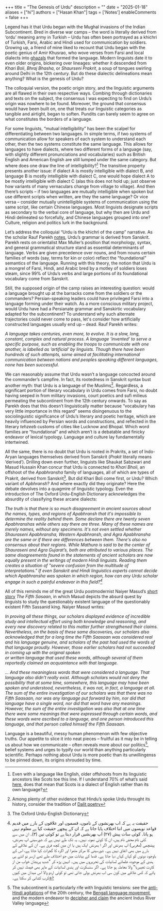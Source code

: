 +++
title = "The Genesis of Urdu"
description = ""
date = "2025-01-18"
aliases = ["hi"]
authors = ["Hasan Khan"]
tags = ['Notes']
enableComments = false
+++

Legend has it that Urdu began with the Mughal invasions of the Indian Subcontinent. Bred in diverse war camps – the word is literally derived from ‘ordu’ meaning army in Turkish – Urdu has often been portrayed as a khichri of Turkish, Farsi, Arabic and Hindi used for communication by soldiers. Growing up, a friend of mine liked to recount that Urdu began with the poetic genius of Amir Khusrao, who wove verses from Farsi and local dialects into [ghazals](https://www.khusrau.com/zihaal-e-miskeen/) that formed the language. Modern linguists date it to even older origins, bickering over lineages: whether it descended from *Khari Boli*, *Bhraj Bhasha*, or *Shaurseni Prakrit*, a soup of tongues swirling around Delhi in the 12th century. But do these dialectic delineations mean anything? What is the genesis of Urdu?

The colloquial version, the poetic origin story, and the linguistic arguments are all flawed in their own respective ways. Combing through dictionaries and texts on the subject, the consensus I was expecting to find on Urdu’s origin was nowhere to be found. Moreover, the ground that consensus would have been built on, one that treats our linguistic categories as tangible and airtight, began to soften. Pundits can barely seem to agree on what constitutes the borders of a language. 

For some linguists, “mutual intelligibility” has been the scalpel for differentiating between two languages. In simple terms, if two systems of communication allow for speakers of each system to understand each other, then the two systems constitute the same language. This allows for languages to have dialects, where two different forms of a language (say, with slightly different pronunciations and vocabularies) such as British English and American English are still lumped under the same category. But where does one draw the line of intelligibility?[^1] The transitive property presents another issue: if dialect A is mostly intelligible with dialect B, and language B is mostly intelligible with dialect C, one would hope dialect A to be mostly intelligible with dialect C (alas this does not hold up; just observe how variants of many vernaculars change from village to village). And then there’s scripts – if two languages are mutually intelligible when spoken but use different scripts when written, are they the same language? Or vice versa – consider mutually unintelligible systems of communication using the same script, like certain Chinese languages. Most linguists designate scripts as secondary to the verbal core of language, but why then are Urdu and Hindi delineated so forcefully, and Chinese languages grouped into one? Culture, religion and politics lurk in the background.

Let’s address the colloquial “Urdu is the khichri of the camp” narrative. As the scholar Rauf Parekh [notes](https://www.dawn.com/news/681263/urdusorigin-its-not-a-camp-language), Urdu’s grammar is derived from Sanskrit. Parekh rests on orientalist Max Muller’s position that morphology, syntax, and general grammatical structure stand as essential determinants of language. Verbs are given precedence over nouns, and from nouns certain families of words (say, terms for kin or color) reflect the “foundational” semantics of the language. Running with this theory, the notion that Urdu is a mongrel of Farsi, Hindi, and Arabic bred by a motley of soldiers loses steam, since 99% of Urdu’s verbs and large portions of its foundational vocabulary come from Sanskrit.

Still, the supposed origin of the camp raises an interesting question: would a language brought up at the barracks come from the soldiers or the commanders? Persian-speaking leaders could have privileged Farsi into a language forming under their watch. As a more conscious military project, would Urdu have had a Persianate grammar and Sanskirtic vocabulary adapted for the subcontinent? To understand why such alternate trajectories could never come to pass, let's consider how artificially constructed languages usually end up – dead. Rauf Parekh writes:

*A language takes centuries, even more, to evolve. It is a slow, long, constant, complex and natural process. A language ‘invented’ to serve a specific purpose, such as enabling the troops to communicate with one another, is labelled as ‘artificial’ by linguists. Though there have been hundreds of such attempts, some aimed at facilitating international communication between nations and peoples speaking different languages, none has been successful.*

We can reasonably assume that Urdu wasn’t a language concocted around the commander’s campfire. In fact, its rootedness in Sanskrit syntax bust another myth: that Urdu is a language of the Muslims[^2]. Regardless, a significant portion of literary vocabulary in Urdu comes from Farsi, no doubt having seeped in from military invasions, court poetics and sufi milieus permeating the subcontinent from the 12th century onwards. To say as Parekh does that this doesn’t linguistically matter because “vocabulary has very little importance in this regard” seems disingenuous to the sociolinguistic significance of Urdu’s literary and poetic heritage, which are heavily influenced by Persian words and constructions, and reflected in the literary *tehzeeb* customs of cities like Lucknow and Bhopal. Which word families are “foundational” and which aren’t is a debatable and finicky endeavor of lexical typology. Language and culture lay fundamentally intertwined. 

All the same, there is no doubt that Urdu is rooted in Prakrits, a set of Indo-Aryan languages themselves derived from Sanskrit (*Prakit* literally means ‘derived’). Drilling down even further, linguists like Shaukat Sabzwari and Masud Hussain Khan concur that Urdu is connected to *Khari Bholi*, an offshoot of the *Apabhransha* family of languages, all of which are types of Prakrit, derived from Sanskrit[^3]. But did Khari Boli come first, or Urdu? Which variant of *Apbhransh*? And where exactly did they originate? Here the debate devolves into a quagmire of linguistic typology. Even the introduction of The Oxford Urdu-English Dictionary acknowledges the absurdity of classifying these arcane dialects:

*The truth is that there is so much disagreement in ancient sources about the names, types, and regions of Apabhransh that it's impossible to determine the reality behind them. Some declare there are twenty seven Apabhranshas while others say there are three. Many of these names are merely names, without any specimens. It's not even settled whether Shauraseni Apabhransha, Western Apabhransh, and Agra Apabhransha are the same or if there are differences between them. There's also no consensus about their regions. While Mathura is said to be the center of Shauraseni and Agra Gujarat’s, both are attributed to various places. The same disagreements found in the statements of ancient scholars are now equally present in the writings of modern Hindi linguists. Reading them creates a situation of "severe confusion from the multitude of interpretations." If even Sanskrit and Hindi linguistics experts cannot decide which Apabhransha was spoken in which region, how can any Urdu scholar engage in such a painful endeavor in this field?[^4]*

All of this reminds me of the great Urdu postmodernist Naiyer Masud’s [short story](https://minds.wisconsin.edu/bitstream/handle/1793/18709/12MasudFifthSaasaan.pdf?sequence=2&isAllowed=y) *The Fifth Sasaan*, in which Masud depicts the absurd quest by linguists to study the questionably existent language of the questionably existent Fifth Sassanid king. Naiyer Masud writes:

*In proving all these things, our scholars displayed evidence of incredible study and intellectual effort using both knowledge and reasoning, and every new discovery related to this matter further strengthened their claims. Nevertheless, on the basis of these same discoveries, our scholars also acknowledged that for a long time the Fifth Saasaan was considered real and his language genuine, and scholars of the past had used the words of that language proudly. However, those earlier scholars had not succeeded in coming up with the original spoken*  
*or written language that used these words, although several of them reportedly claimed an acquaintance with that language.*

*… And these meaningless words that were considered a language. That language also didn’t really exist. Although scholars would not deny the possibility that at some time, somewhere, this language may have been spoken and understood, nevertheless, it was not, in fact, a language at all. The sum of the entire investigation of our scholars was that there was no Fifth Saasaan, nor was any language put forward by him, nor did that language have a single word, nor did that word have any meanings. However, the sum of the entire investigation was also that at one time*  
*there were some meanings that were expressed through certain words, and these words were ascribed to a language, and one person introduced this language, and that person called himself the Fifth Saasaan.*

Language is a beautiful, messy human phenomenon with few objective truths. Our appetite to slice it into neat pieces – fruitful as it may be in telling us about how we communicate – often reveals more about our politics[^5], belief systems and urges to typify our world than anything particularly scientific. Perhaps nothing about Urdu is more poetic than its unwillingenss to be pinned down, its origins shrouded by time. 

[^1]:  Even with a language like English, older offshoots from its linguistic ancestors like Scots toe this line. If I understand 70% of what’s said [here](https://www.youtube.com/watch?v=cENbkHS3mnY), does that mean that Scots is a dialect of English rather than its own language?

[^2]:  Among plenty of other evidence that Hindu’s spoke Urdu throught its history, consider the tradition of [Dalit poetry](https://docs.google.com/document/d/1s3WSXz-hh9CnP4h2uwa_UMbU98FRF18V8L4y5QFZMFM/edit?tab=t.0) 

[^3]:  The Oxford Urdu-English Dictionary

[^4]:  حقیقت یہ ہے کہ اب بھرنشوں کے ناموں، قسموں اور علاقوں کے بارے میں قدیم قواعد نویسوں میں اتنا اختلاف پایا جاتا ہے کہ ان کے پیچھے حقیقت کیا ہے معلوم نہیں ہو پاتا۔ کوئی سات پیش (۲۷) اپ بھرنشیں قرار دیتا ہے تو کوئی تین (۳)۔ ان میں سے کئی نام محض نام ہیں، ان کا کوئی نمونہ نہیں۔ یہ تک طے نہیں ہے کہ شورسینی اپ بھرنش، پیشچمی (مغربی) اپ بھرنش اور اگر ا بھرنش ایک ہیں یا ان میں کچھ فرق ہے۔ ان کے علاقے کے بارے میں بھی اتفاق نہیں ہے۔ شورسینی کا مرکز متھرا اور اگرہ کا گجرات کہا جاتا ہے، اس کے باوجود دونوں کو کہاں کہاں دیا جاتا ہے۔ قدما کے بیانات میں جو اختلاف ملے تھے ازسر      نو اتنے ہی ہندی کے موجودہ علمائے لسانیات کی تحریروں میں ہیں۔ انہیں پڑھ کر "شدید پریشان خواب من از کثرت تعبیرہا" والا معاملہ ہو جاتا ہے۔ اگر سنسکرت اور ہندی لسانیات کے ماہر بھی فیصلہ نہیں کر پائے کہ کس علاقے میں کون سی اب بھرنش بولی جاتی تھی تو کوئی اردو والا اس میدان میں کیوں کرب کشانی کر سکتا ہے۔

[^5]:  The subcontinent is particularly rife with linguistic tensions: see the [anti-Hindi agitations](https://www.thehindu.com/news/national/tamil-nadu/anti-hindi-agitations-in-the-20th-century/article68535490.ece) of the 20th century, the [Bengali language movement](https://en.wikipedia.org/wiki/Bengali_language_movement), and the modern endeavor to [decipher and claim](https://restofworld.org/2022/indus-translation-ai-code-script/) the ancient Indus River Valley language 